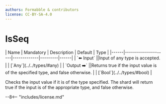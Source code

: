 ```yaml
---
authors: Formabble & contributors
license: CC-BY-SA-4.0
---
```



# IsSeq

<div class="sh-parameters" markdown="1">
| Name | Mandatory | Description | Default | Type |
|------|---------------------|-------------|---------|------|
| `⬅️ Input` ||Input of any type is accepted. | | [`Any`](../../types/#any) |
| `Output ➡️` ||Returns true if the input value is of the specified type, and false otherwise. | | [`Bool`](../../types/#bool) |

</div>

Checks the input value if it is of the type specified. The shard will return true if the input is of the appropriate type, and false otherwise.

--8<-- "includes/license.md"

